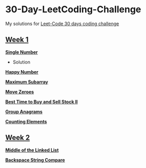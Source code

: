# 30-Day-LeetCoding-Challenge
My solutions for [Leet-Code 30 days coding challenge](https://leetcode.com/explore/challenge/card/30-day-leetcoding-challenge/)


## [Week 1](https://leetcode.com/explore/challenge/card/30-day-leetcoding-challenge/528/week-1/)

[**Single Number**](https://leetcode.com/explore/challenge/card/30-day-leetcoding-challenge/528/week-1/3283/)
- Solution

[**Happy Number**](https://leetcode.com/explore/challenge/card/30-day-leetcoding-challenge/528/week-1/3284/)

[**Maximum Subarray**](https://leetcode.com/explore/challenge/card/30-day-leetcoding-challenge/528/week-1/3285/)

[**Move Zeroes**](https://leetcode.com/explore/challenge/card/30-day-leetcoding-challenge/528/week-1/3286/)

[**Best Time to Buy and Sell Stock II**](https://leetcode.com/explore/challenge/card/30-day-leetcoding-challenge/528/week-1/3287/)

[**Group Anagrams**](https://leetcode.com/explore/challenge/card/30-day-leetcoding-challenge/528/week-1/3288/)

[**Counting Elements**](https://leetcode.com/explore/challenge/card/30-day-leetcoding-challenge/528/week-1/3289/)



## [Week 2](https://leetcode.com/explore/challenge/card/30-day-leetcoding-challenge/529/week-2/)

[**Middle of the Linked List**](https://leetcode.com/explore/challenge/card/30-day-leetcoding-challenge/529/week-2/3290/)

[**Backspace String Compare**](https://leetcode.com/explore/challenge/card/30-day-leetcoding-challenge/529/week-2/3291/)

